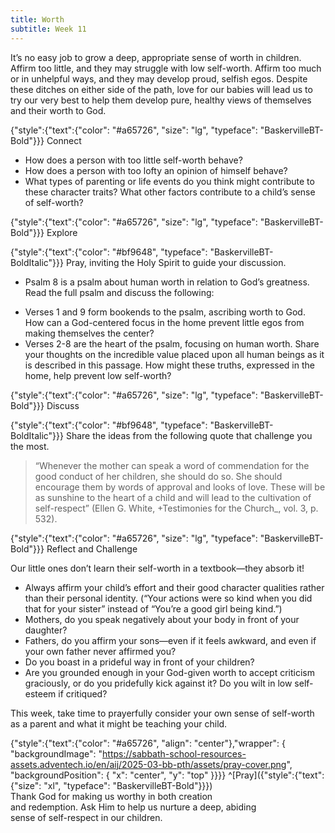 ```yaml
---
title: Worth
subtitle: Week 11
---
```


It’s no easy job to grow a deep, appropriate sense of worth in children. Affirm too little, and they may struggle with low self-worth. Affirm too much or in unhelpful ways, and they may develop proud, selfish egos. Despite these ditches on either side of the path, love for our babies will lead us to try our very best to help them develop pure, healthy views of themselves and their worth to God.

{"style":{"text":{"color": "#a65726", "size": "lg", "typeface": "BaskervilleBT-Bold"}}}
Connect

+ How does a person with too little self-worth behave?
+ How does a person with too lofty an opinion of himself behave?
+ What types of parenting or life events do you think might contribute to these character traits? What other factors contribute to a child’s sense of self-worth?

{"style":{"text":{"color": "#a65726", "size": "lg", "typeface": "BaskervilleBT-Bold"}}}
Explore

{"style":{"text":{"color": "#bf9648", "typeface": "BaskervilleBT-BoldItalic"}}}
Pray, inviting the Holy Spirit to guide your discussion.

+ Psalm 8 is a psalm about human worth in relation to God’s greatness. Read the full psalm and discuss the following:
- Verses 1 and 9 form bookends to the psalm, ascribing worth to God. How can a God-centered focus in the home prevent little egos from making themselves the center?
- Verses 2-8 are the heart of the psalm, focusing on human worth. Share your thoughts on the incredible value placed upon all human beings as it is described in this passage. How might these truths, expressed in the home, help prevent low self-worth?

{"style":{"text":{"color": "#a65726", "size": "lg", "typeface": "BaskervilleBT-Bold"}}}
Discuss

{"style":{"text":{"color": "#bf9648", "typeface": "BaskervilleBT-BoldItalic"}}}
Share the ideas from the following quote that challenge you the most.

> “Whenever the mother can speak a word of commendation for the good conduct of her children, she should do so. She should encourage them by words of approval and looks of love. These will be as sunshine to the heart of a child and will lead to the cultivation of self-respect” (Ellen G. White, +Testimonies for the Church_, vol. 3, p. 532).

{"style":{"text":{"color": "#a65726", "size": "lg", "typeface": "BaskervilleBT-Bold"}}}
Reflect and Challenge

Our little ones don’t learn their self-worth in a textbook—they absorb it!

+ Always affirm your child’s effort and their good character qualities rather than their personal identity. (“Your actions were so kind when you did that for your sister” instead of “You’re a good girl being kind.”)
+ Mothers, do you speak negatively about your body in front of your daughter?
+ Fathers, do you affirm your sons—even if it feels awkward, and even if your own father never affirmed you?
+ Do you boast in a prideful way in front of your children?
+ Are you grounded enough in your God-given worth to accept criticism graciously, or do you pridefully kick against it? Do you wilt in low self-esteem 
if critiqued?

This week, take time to prayerfully consider your own sense of self-worth as a parent and what it might be teaching your child.

{"style":{"text":{"color": "#a65726", "align": "center"},"wrapper": { "backgroundImage": "https://sabbath-school-resources-assets.adventech.io/en/aij/2025-03-bb-pth/assets/pray-cover.png", "backgroundPosition": { "x": "center", "y": "top" }}}}
^[Pray]({"style":{"text":{"size": "xl", "typeface": "BaskervilleBT-Bold"}}})\
Thank God for making us worthy in both creation\
and redemption. Ask Him to help us nurture a deep, abiding\
sense of self-respect in our children.